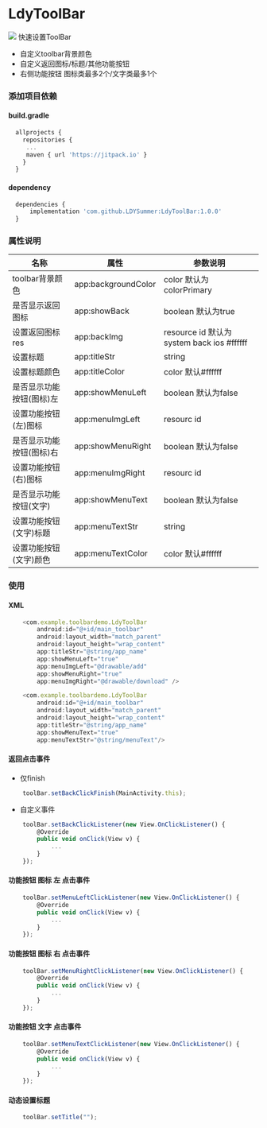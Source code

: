 # LdyToolBar
[![](https://jitpack.io/v/LDYSummer/LdyToolBar.svg)](https://jitpack.io/#LDYSummer/LdyToolBar)
快速设置ToolBar
- 自定义toolbar背景颜色
- 自定义返回图标/标题/其他功能按钮
- 右侧功能按钮 图标类最多2个/文字类最多1个

### 添加项目依赖
#### build.gradle
```javascript
  allprojects {
    repositories {
     ...
     maven { url 'https://jitpack.io' }
    }
  }
```

#### dependency
```javascript
  dependencies {
      implementation 'com.github.LDYSummer:LdyToolBar:1.0.0'
  }
```
### 属性说明

|名称 | 属性 | 参数说明 |
|-----|-----|-----------
|toolbar背景颜色 | app:backgroundColor | color 默认为colorPrimary |
|是否显示返回图标| app:showBack | boolean 默认为true |
|设置返回图标res | app:backImg | resource id 默认为system back ios #ffffff |
|设置标题 | app:titleStr | string |
|设置标题颜色 | app:titleColor | color 默认#ffffff |
|是否显示功能按钮(图标)左 | app:showMenuLeft | boolean 默认为false |
|设置功能按钮(左)图标 | app:menuImgLeft | resourc id |
|是否显示功能按钮(图标)右 | app:showMenuRight | boolean 默认为false |
|设置功能按钮(右)图标 | app:menuImgRight | resourc id |
|是否显示功能按钮(文字) | app:showMenuText | boolean 默认为false |
|设置功能按钮(文字)标题 | app:menuTextStr | string |
|设置功能按钮(文字)颜色 | app:menuTextColor | color 默认#ffffff | 

### 使用
#### XML
```javascript
    <com.example.toolbardemo.LdyToolBar
        android:id="@+id/main_toolbar"
        android:layout_width="match_parent"
        android:layout_height="wrap_content"
        app:titleStr="@string/app_name"
        app:showMenuLeft="true"
        app:menuImgLeft="@drawable/add"
        app:showMenuRight="true"
        app:menuImgRight="@drawable/download" />

```
```javascript
    <com.example.toolbardemo.LdyToolBar
        android:id="@+id/main_toolbar"
        android:layout_width="match_parent"
        android:layout_height="wrap_content"
        app:titleStr="@string/app_name"
        app:showMenuText="true"
        app:menuTextStr="@string/menuText"/>
```

#### 返回点击事件
- 仅finish
```javascript
    toolBar.setBackClickFinish(MainActivity.this);
```

- 自定义事件
```javascript
    toolBar.setBackClickListener(new View.OnClickListener() {
        @Override
        public void onClick(View v) {
            ...
        }
    });
```

#### 功能按钮 图标 左 点击事件
```javascript
    toolBar.setMenuLeftClickListener(new View.OnClickListener() {
        @Override
        public void onClick(View v) {
            ...
        }
    });
```

#### 功能按钮 图标 右 点击事件
```javascript
    toolBar.setMenuRightClickListener(new View.OnClickListener() {
        @Override
        public void onClick(View v) {
            ...
        }
    });
```

#### 功能按钮 文字 点击事件
```javascript
    toolBar.setMenuTextClickListener(new View.OnClickListener() {
        @Override
        public void onClick(View v) {
            ...
        }
    });
```
#### 动态设置标题
```javascript
    toolBar.setTitle("");
```
